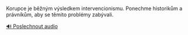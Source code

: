 
Korupce je běžným výsledkem intervencionismu. Ponechme historikům a právníkům, aby se těmito problémy zabývali.

[🔊 Poslechnout audio](/data/7-paragraphs/audio/chapter_145/para_004-Korupce-je-bnm-vsledkem-intervencionismu-Pone.mp3)
